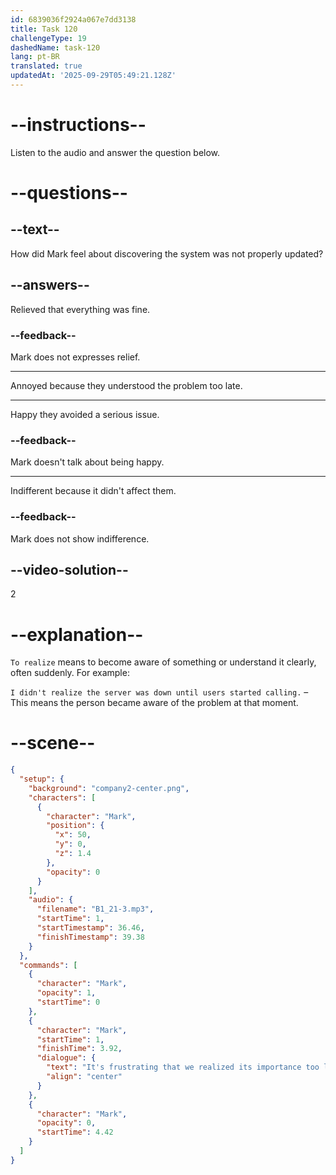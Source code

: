 ```yaml
---
id: 6839036f2924a067e7dd3138
title: Task 120
challengeType: 19
dashedName: task-120
lang: pt-BR
translated: true
updatedAt: '2025-09-29T05:49:21.128Z'
---
```


<!-- (Audio) Mark: It's frustrating that we realized its importance too late. -->

# --instructions--

Listen to the audio and answer the question below.

# --questions--

## --text--

How did Mark feel about discovering the system was not properly updated?

## --answers--

Relieved that everything was fine.

### --feedback--

Mark does not expresses relief.

---

Annoyed because they understood the problem too late.

---

Happy they avoided a serious issue.

### --feedback--

Mark doesn't talk about being happy.

---

Indifferent because it didn't affect them.

### --feedback--

Mark does not show indifference.

## --video-solution--

2

# --explanation--

`To realize` means to become aware of something or understand it clearly, often suddenly. For example:

`I didn't realize the server was down until users started calling.` – This means the person became aware of the problem at that moment.

# --scene--

```json
{
  "setup": {
    "background": "company2-center.png",
    "characters": [
      {
        "character": "Mark",
        "position": {
          "x": 50,
          "y": 0,
          "z": 1.4
        },
        "opacity": 0
      }
    ],
    "audio": {
      "filename": "B1_21-3.mp3",
      "startTime": 1,
      "startTimestamp": 36.46,
      "finishTimestamp": 39.38
    }
  },
  "commands": [
    {
      "character": "Mark",
      "opacity": 1,
      "startTime": 0
    },
    {
      "character": "Mark",
      "startTime": 1,
      "finishTime": 3.92,
      "dialogue": {
        "text": "It's frustrating that we realized its importance too late.",
        "align": "center"
      }
    },
    {
      "character": "Mark",
      "opacity": 0,
      "startTime": 4.42
    }
  ]
}
```
